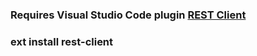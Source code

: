 ### Requires Visual Studio Code plugin [REST Client](https://marketplace.visualstudio.com/items?itemName=humao.rest-client)

### ext install rest-client